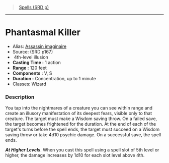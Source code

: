 ﻿> [Spells (SRD p)](srd_spells.md)

---

# Phantasmal Killer

- Alias: [Assassin imaginaire](hd_spells_assassin_imaginaire.md)
- Source: (SRD p167)
-  4th-level illusion
- **Casting Time :** 1 action
- **Range :** 120 feet
- **Components :** V, S
- **Duration :** Concentration, up to 1 minute
- Classes: Wizard

### Description

You tap into the nightmares of a creature you can see within range and create an illusory manifestation of its deepest fears, visible only to that creature. The target must make a Wisdom saving throw. On a failed save, the target becomes frightened for the duration. At the end of each of the target's turns before the spell ends, the target must succeed on a Wisdom saving throw or take 4d10 psychic damage. On a successful save, the spell ends.

**_At Higher Levels_**. When you cast this spell using a spell slot of 5th level or higher, the damage increases by 1d10 for each slot level above 4th.

